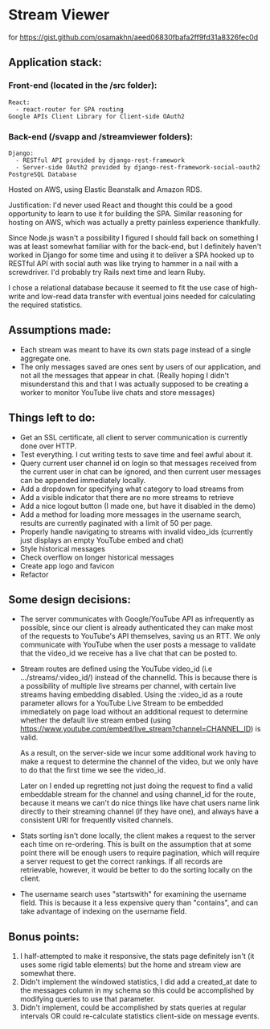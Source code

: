 # Stream Viewer
for https://gist.github.com/osamakhn/aeed06830fbafa2ff9fd31a8326fec0d

## Application stack:
  ### Front-end (located in the /src folder):
    React:
      - react-router for SPA routing
    Google APIs Client Library for Client-side OAuth2

  ### Back-end (/svapp and /streamviewer folders):
    Django:
      - RESTful API provided by django-rest-framework
      - Server-side OAuth2 provided by django-rest-framework-social-oauth2
    PostgreSQL Database

  Hosted on AWS, using Elastic Beanstalk and Amazon RDS.

  Justification: I'd never used React and thought this could be a good opportunity to learn to use it for building the SPA. Similar reasoning for hosting on AWS, which was actually a pretty painless experience thankfully.

  Since Node.js wasn't a possibility I figured I should fall back on something I was at least somewhat familiar with for the back-end, but I definitely haven't worked in Django for some time and using it to deliver a SPA hooked up to RESTful API with social auth was like trying to hammer in a nail with a screwdriver. I'd probably try Rails next time and learn Ruby.

  I chose a relational database because it seemed to fit the use case of high-write and low-read data transfer with eventual joins needed for calculating the required statistics.

## Assumptions made:
  - Each stream was meant to have its own stats page instead of a single aggregate one.
  - The only messages saved are ones sent by users of our application, and not all the messages that appear in chat. (Really hoping I didn't misunderstand this and that I was actually supposed to be creating a worker to monitor YouTube live chats and store messages)

## Things left to do:
  - Get an SSL certificate, all client to server communication is currently done over HTTP.
  - Test everything. I cut writing tests to save time and feel awful about it.
  - Query current user channel id on login so that messages received from the current user in chat can be ignored, and then current user messages can be appended immediately locally.
  - Add a dropdown for specifying what category to load streams from
  - Add a visible indicator that there are no more streams to retrieve
  - Add a nice logout button (I made one, but have it disabled in the demo)
  - Add a method for loading more messages in the username search, results are currently paginated with a limit of 50 per page.
  - Properly handle navigating to streams with invalid video_ids (currently just displays an empty YouTube embed and chat)
  - Style historical messages
  - Check overflow on longer historical messages
  - Create app logo and favicon
  - Refactor

## Some design decisions:
  - The server communicates with Google/YouTube API as infrequently as possible, since our client is already authenticated they can make most of the requests to YouTube's API themselves, saving us an RTT. We only communicate with YouTube when the user posts a message to validate that the video_id we receive has a live chat that can be posted to.

  - Stream routes are defined using the YouTube video_id (i.e .../streams/:video_id/) instead of the channelId.
    This is because there is a possibility of multiple live streams per channel, with certain live streams having embedding disabled.
    Using the :video_id as a route parameter allows for a YouTube Live Stream to be embedded immediately on page load without an additional request to determine whether
    the default live stream embed (using https://www.youtube.com/embed/live_stream?channel=CHANNEL_ID) is valid.

    As a result, on the server-side we incur some additional work having to make a request to determine the channel of the video, but we only have to do that the first time we see the video_id.

    Later on I ended up regretting not just doing the request to find a valid
    embeddable stream for the channel and using channel_id for the route, because it means we can't do nice things like have chat users name link directly to their streaming channel (if they have one), and always have a consistent URI for frequently visited channels.

  - Stats sorting isn't done locally, the client makes a request to the server each time on re-ordering. This is built on the assumption that at some point there will be enough users to require pagination, which will require a server request to get the correct rankings. If all records are retrievable, however, it would be better to do the sorting locally on the client.

  - The username search uses "startswith" for examining the username field. This is because it a less expensive query than "contains", and can take advantage of indexing on the username field.

## Bonus points:
  1. I half-attempted to make it responsive, the stats page definitely isn't (it uses some rigid table elements) but the home and stream view are somewhat there.
  2. Didn't implement the windowed statistics, I did add a created_at date to the messages column in my schema so this could be accomplished by modifying queries to use that parameter.
  3. Didn't implement, could be accomplished by stats queries at regular intervals OR could re-calculate statistics client-side on message events.
